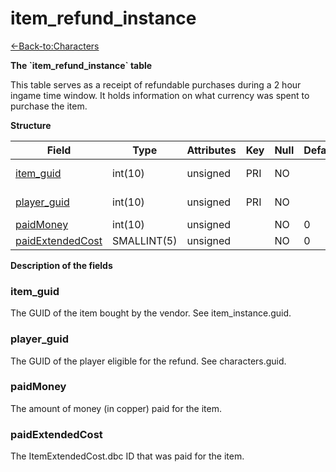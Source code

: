 # item\_refund\_instance

[<-Back-to:Characters](database-characters.md)

**The \`item\_refund\_instance\` table**

This table serves as a receipt of refundable purchases during a 2 hour ingame time window. It holds information on what currency was spent to purchase the item.

**Structure**

| Field                 | Type        | Attributes | Key | Null | Default | Extra  | Comment     |
|-----------------------|-------------|------------|-----|------|---------|--------|-------------|
| [item_guid][1]        | int(10)     | unsigned   | PRI | NO   |         | Unique | Item GUID   |
| [player_guid][2]      | int(10)     | unsigned   | PRI | NO   |         |        | Player GUID |
| [paidMoney][3]        | int(10)     | unsigned   |     | NO   | 0       |        |             |
| [paidExtendedCost][4] | SMALLINT(5) | unsigned   |     | NO   | 0       |        |             |

[1]: #item_guid
[2]: #player_guid
[3]: #paidmoney
[4]: #paidextendedcost

**Description of the fields**

### item\_guid

The GUID of the item bought by the vendor. See item\_instance.guid.

### player\_guid

The GUID of the player eligible for the refund. See characters.guid.

### paidMoney

The amount of money (in copper) paid for the item.

### paidExtendedCost

The ItemExtendedCost.dbc ID that was paid for the item.
